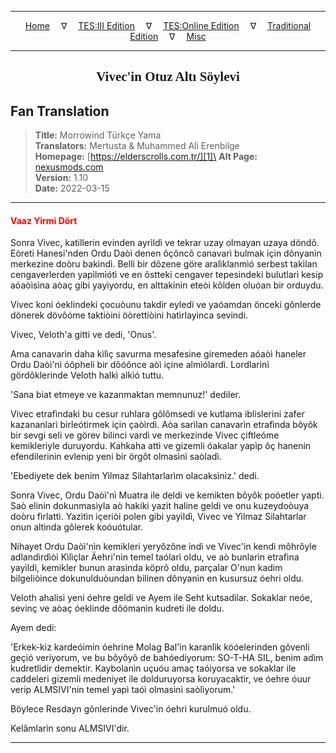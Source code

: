 
---

<!-- Jekyll Page Links -->

<center>
<a href="../../../../../index.html">Home</a>
&emsp;&nabla;&emsp;
<a href="../../../../index-tes3.html">TES:III Edition</a>
&emsp;&nabla;&emsp;
<a href="../../../../index-teso.html">TES:Online Edition</a>
&emsp;&nabla;&emsp;
<a href="../../../../index-traditional.html">Traditional Edition</a>
&emsp;&nabla;&emsp;
<a href="../../../../index-misc.html">Misc</a>
</center>

<!-- Markdown Body Below: -->

---

<center>
<h2><span style="font-family:Georgia">Vivec'in Otuz Altı Söylevi</span></h2>
</center>

## Fan Translation

> __Title:__ Morrowind Türkçe Yama\
> __Translators:__ Mertusta & Muhammed Ali Erenbilge\
> __Homepage:__ [https://elderscrolls.com.tr/][1]\
> __Alt Page:__ [nexusmods.com][2]\
> __Version:__ 1.10\
> __Date:__ 2022-03-15

[1]: https://elderscrolls.com.tr/
[2]: https://www.nexusmods.com/morrowind/mods/49502

---

#### <span style="color:red">Vaaz Yirmi Dört</span>

Sonra Vivec, katillerin evinden ayrìldì ve tekrar uzay olmayan uzaya döndô. Eòreti Hanesi'nden Ordu Daòì denen ôçôncô canavarì bulmak için dônyanìn merkezine doòru bakìndì. Belli bir dôzene göre aralìklanmìó serbest takìlan cengaverlerden yapìlmìótì ve en ôstteki cengaver tepesindeki bulutlarì kesip aóaòìsìna aòaç gibi yayìyordu, en alttakinin eteòi kôlden oluóan bir orduydu.

Vivec koni óeklindeki çocuòunu takdir eyledi ve yaóamdan önceki gônlerde dönerek dövôóme taktiòini öòrettiòini hatìrlayìnca sevindi.

Vivec, Veloth'a gitti ve dedi, 'Onus'.

Ama canavarìn daha kìlìç savurma mesafesine giremeden aóaòì haneler Ordu Daòì'nì óôpheli bir dôóônce aòì içine almìólardì. Lordlarìnì gördôklerinde Veloth halkì alkìó tuttu.

'Sana biat etmeye ve kazanmaktan memnunuz!' dediler.

Vivec etrafìndaki bu cesur ruhlara gôlômsedi ve kutlama iblislerini zafer kazananlarì birleótirmek için çaòìrdì. Aòa sarìlan canavarìn etrafìnda bôyôk bir sevgi seli ve görev bilinci vardì ve merkezinde Vivec çiftleóme kemikleriyle duruyordu. Kahkaha attì ve gizemli óakalar yapìp ôç hanenin efendilerinin evlenip yeni bir örgôt olmasìnì saòladì.

'Ebediyete dek benim Yìlmaz Silahtarlarìm olacaksìnìz.' dedi.

Sonra Vivec, Ordu Daòì'nì Muatra ile deldi ve kemikten bôyôk poóetler yaptì. Saò elinin dokunmasìyla aò hakiki yazìt haline geldi ve onu kuzeydoòuya doòru fìrlattì. Yazìtìn içeriòi polen gibi yayìldì, Vivec ve Yìlmaz Silahtarlar onun altìnda gôlerek koóuótular.

Nihayet Ordu Daòì'nìn kemikleri yeryôzône indi ve Vivec'in kendi môhrôyle adlandìrdìòì Kìlìçlar Äehri'nin temel taólarì oldu, ve aò bunlarìn etrafìna yayìldì, kemikler bunun arasìnda köprô oldu, parçalar O'nun kadim bilgeliòince dokunulduòundan bilinen dônyanìn en kusursuz óehri oldu.

Veloth ahalisi yeni óehre geldi ve Ayem ile Seht kutsadìlar. Sokaklar neóe, sevinç ve aòaç óeklinde dôómanìn kudreti ile doldu.

Ayem dedi:

'Erkek-kìz kardeóimin óehrine Molag Bal'ìn karanlìk köóelerinden gôvenli geçió veriyorum, ve bu bôyôyô de bahóediyorum: SO-T-HA SIL, benim adìm kudretlidir demektir. Kaybolanìn uçuóu amaç taóìyorsa ve sokaklar ile caddeleri gizemli medeniyet ile dolduruyorsa koruyacaktìr, ve óehre óuur verip ALMSIVI'nin temel yapì taóì olmasìnì saòlìyorum.'

Böylece Resdayn gônlerinde Vivec'in óehri kurulmuó oldu.

Kelâmlarìn sonu ALMSIVI'dir.

---
